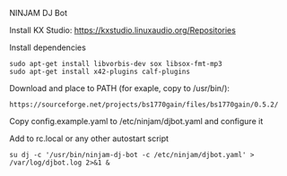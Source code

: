 NINJAM DJ Bot

Install KX Studio: https://kxstudio.linuxaudio.org/Repositories

Install dependencies
```
sudo apt-get install libvorbis-dev sox libsox-fmt-mp3
sudo apt-get install x42-plugins calf-plugins
```

Download and place to PATH (for exaple, copy to /usr/bin/):
```
https://sourceforge.net/projects/bs1770gain/files/bs1770gain/0.5.2/
```

Copy config.example.yaml to /etc/ninjam/djbot.yaml and configure it

Add to rc.local or any other autostart script

```
su dj -c '/usr/bin/ninjam-dj-bot -c /etc/ninjam/djbot.yaml' > /var/log/djbot.log 2>&1 &
```
